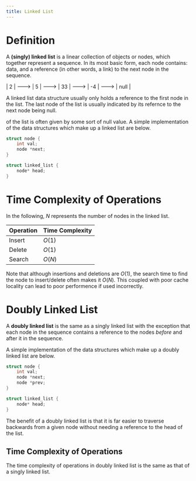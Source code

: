 ```yaml
---
title: Linked List
---
```


# Definition

A **(singly) linked list** is a linear collection of objects or nodes, which together represent a sequence. In its most basic form, each node contains: data, and a reference (in other words, a link) to the next node in the sequence. 

| 2 | ---> | 5 | ---> | 33 | ---> | -4 | ---> | null |

A linked list data structure usually only holds a reference to the first node in the list. The last node of the list is usually indicated by its refernce to the next node being null.

of the list is often given by some sort of null value. A simple implementation of the data structures which make up a linked list are below.

```C++
struct node {
	int val;
	node *next;
}

struct linked_list {
	node* head;
}
```

# Time Complexity of Operations

In the following, $N$ represents the number of nodes in the linked list.

| Operation | Time Complexity |
| --------- | --------------- |
| Insert    | $O(1)$          |
| Delete    | $O(1)$          |
| Search    | $O(N)$          |

Note that although insertions and deletions are $O(1)$, the search time to find the node to insert/delete often makes it $O(N)$. This coupled with poor cache locality can lead to poor performence if used incorrectly.

# Doubly Linked List

A **doubly linked list** is the same as a singly linked list with the exception that each node in the sequence contains a reference to the nodes *before* and after it in the sequence.

A simple implementation of the data structures which make up a doubly linked list are below.

```C++
struct node {
	int val;
	node *next;
	node *prev;
}

struct linked_list {
	node* head;
}
```

The benefit of a doubly linked list is that it is far easier to traverse backwards from a given node without needing a reference to the head of the list.

## Time Complexity of Operations

The time complexity of operations in doubly linked list is the same as that of a singly linked list.